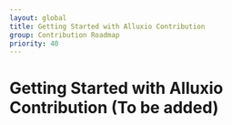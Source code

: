 ```yaml
---
layout: global
title: Getting Started with Alluxio Contribution
group: Contribution Roadmap
priority: 40
---
```

# Getting Started with Alluxio Contribution (To be added)